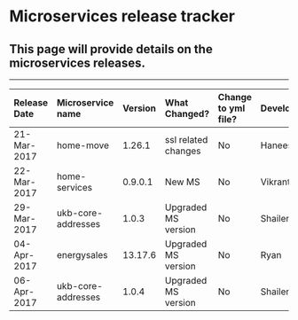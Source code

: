 # Microservices release tracker
## This page will provide details on the microservices releases.
***

| Release Date | Microservice name | Version | What Changed? | Change to yml file? | Developer |
|:---|:---|:---|:---|:---|---|
|21-Mar-2017|home-move|1.26.1 |ssl related changes|No|Haneesa|
|22-Mar-2017|home-services|0.9.0.1|New MS|No|Vikrant|
|29-Mar-2017|ukb-core-addresses|1.0.3|Upgraded MS version|No|Shailendra|
|04-Apr-2017|energysales|13.17.6|Upgraded MS version|No|Ryan|
|06-Apr-2017|ukb-core-addresses|1.0.4|Upgraded MS version|No|Shailendra|
